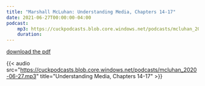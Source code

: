 ```yaml
---
title: "Marshall McLuhan: Understanding Media, Chapters 14-17"
date: 2021-06-27T00:00:00-04:00
podcast:
    mp3: https://cuckpodcasts.blob.core.windows.net/podcasts/mcluhan_2020-06-27.mp3
    duration:
---
```

[download the pdf](https://cuckpodcasts.blob.core.windows.net/pdfs/mcluhan_understanding_media.pdf)

{{< audio src="https://cuckpodcasts.blob.core.windows.net/podcasts/mcluhan_2020-06-27.mp3" title="Understanding Media, Chapters 14-17" >}}
